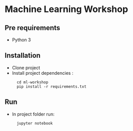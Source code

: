 # Machine Learning Workshop

## Pre requirements
- Python 3

## Installation
- Clone project
- Install project dependencies :
  ```
    cd ml-workshop
    pip install -r requirements.txt
  ```
## Run
- In project folder run:
  ```
    jupyter notebook
  ```
